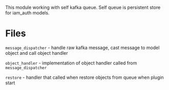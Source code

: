 This module working with self kafka queue. Self queue is persistent store for iam_auth models.

# Files

`message_dispatcher` - handle raw kafka message, cast message to model object and call object handler

`object_handler` - implementation of object handler called from `message_dispatcher`

`restore` - handler that called when restore objects from queue when plugin start 